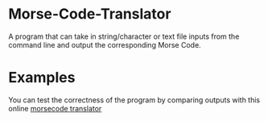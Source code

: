 # Morse-Code-Translator
A program that can take in string/character or text file inputs from the command line and output the corresponding Morse Code. 

# Examples
You can test the correctness of the program by comparing outputs with this online [morsecode translator](https://morsecode.world/international/translator.html) 
